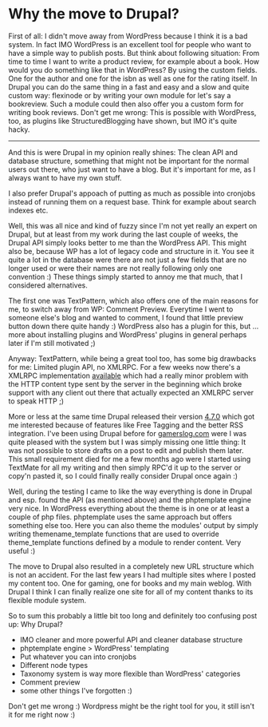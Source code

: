 # Why the move to Drupal?

First of all: I didn't move away from WordPress because I think it is a bad system. In fact IMO WordPress is an excellent tool for people who want to have a simple way to publish posts. But think about following situation: From time to time I want to write a product review, for example about a book. How would you do something like that in WordPress? By using the custom fields. One for the author and one for the isbn as well as one for the rating itself. In Drupal you can do the same thing in a fast and easy and a slow and quite custom way: flexinode or by writing your own module for let's say a bookreview. Such a module could then also offer you a custom form for writing book reviews. Don't get me wrong: This is possible with WordPress, too, as plugins like StructuredBlogging have shown, but IMO it's quite hacky.



-------------------------------



And this is were Drupal in my opinion really shines: The clean API and database structure, something that might not be important for the normal users out there, who just want to have a blog. But it's important for me, as I always want to have my own stuff. 

I also prefer Drupal's appoach of putting as much as possible into cronjobs instead of running them on a request base. Think for example about search indexes etc.

Well, this was all nice and kind of fuzzy since I'm not yet really an expert on Drupal, but at least from my work during the last couple of weeks, the Drupal API simply looks better to me than the WordPress API. This might also be, because WP has a lot of legacy code and structure in it. You see it quite a lot in the database were there are not just a few fields that are no longer used or were their names are not really following only one convention :) These things simply started  to annoy me that much, that I  considered alternatives.

The first one was TextPattern, which also offers one of the main reasons for me, to switch away from WP: Comment Preview. Everytime I went to someone else's blog and wanted to comment, I found that little preview button down there quite handy :) WordPress also has a plugin for this, but ... more about installing plugins and WordPress' plugins in general perhaps later if I'm still motivated ;)

Anyway: TextPattern, while being a great tool too, has some big drawbacks for me: Limited plugin API, no XMLRPC. For a few weeks now there's a XMLRPC implementation [available](http://textpattern.com/weblog/201/xml-rpc-support-for-textpattern-403-is-here) which had a really minor problem with the HTTP content type sent by the server in the beginning which broke support with any client out there that actually expected an XMLRPC server to speak HTTP ;)

More or less at the same time Drupal released their version [4.7.0](http://drupal.org/drupal-4.7.0) which got me interested because of features like Free Tagging and the better RSS integration. I've been using Drupal before for [gamerslog.com](http://www.gamerslog.com) were I was quite pleased with the system but I was simply missing one little thing: It was not possible to store drafts on a post to edit and publish them later. This small requirement died for me a few months ago were I started using TextMate for all my writing and then simply RPC'd it up to the server or copy'n pasted it, so I could finally really consider Drupal once again :)

Well, during the testing I came to like the way everything is done in Drupal and esp. found the API (as mentioned above) and the phptemplate engine very nice. In WordPress everything about the theme is in one or at least a couple of php files. phptemplate uses the same approach but offers something else too. Here you can also theme the modules' output by simply writing themename\_template functions that are used to override theme\_template functions defined by a module to render content. Very useful :)

The move to Drupal also resulted in a completely new URL structure which is not an accident. For the last few years I had multiple sites where I posted my content too. One for gaming, one for books and my main weblog. With Drupal I think I can finally realize one site for all of my content thanks to its flexible module system.

So to sum this probably a little bit too long and definitely too confusing post up: Why Drupal?

* IMO cleaner and more powerful API and cleaner database structure
* phptemplate engine &gt; WordPress' templating
* Put whatever you can into cronjobs
* Different node types
* Taxonomy system is way more flexible than WordPress' categories
* Comment preview
* some other things I've forgotten :)

Don't get me wrong :) Wordpress might be the right tool for you, it still isn't it for me right now :)